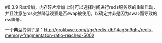 #8.3.9	Rss增加，内存碎片增加
此时可以选择时间进行redis服务器的重新启动，并且注意在rss突然降低观察是否swap被使用，以确定并非是因为swap而导致的rss降低。

一个典型的例子是：http://grokbase.com/t/gg/redis-db/14ag5n9qhv/redis-memory-fragmentation-ratio-reached-5000


